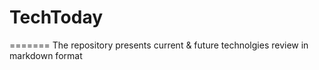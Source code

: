 # TechToday
=======
The repository presents current &amp; future technolgies review in markdown format
